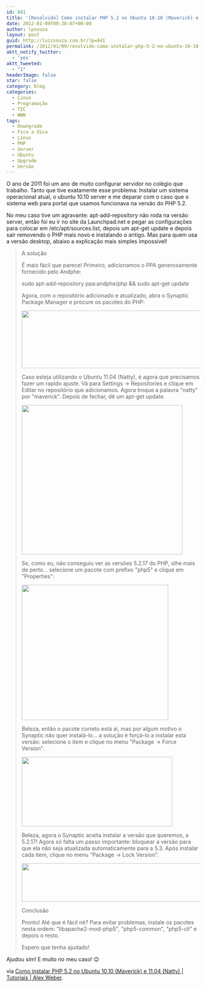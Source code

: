 ```yaml
---
id: 841
title: '[Resolvido] Como instalar PHP 5.2 no Ubuntu 10.10 (Maverick) e 11.04 (Natty)'
date: 2012-01-09T09:30:07+00:00
author: lpsouza
layout: post
guid: http://luizsouza.com.br/?p=841
permalink: /2012/01/09/resolvido-como-instalar-php-5-2-no-ubuntu-10-10-maverick-e-11-04-natty/
aktt_notify_twitter:
  - 'yes'
aktt_tweeted:
  - "1"
headerImage: false
star: false
category: blog
categories:
  - Linux
  - Programação
  - TIC
  - WWW
tags:
  - Downgrade
  - Fica a dica
  - Linux
  - PHP
  - Server
  - Ubuntu
  - Upgrade
  - Versão
---
```

O ano de 2011 foi um ano de muito configurar servidor no colégio que trabalho. Tanto que tive exatamente esse problema: Instalar um sistema operacional atual, o ubuntu 10.10 server e me deparar com o caso que o sistema web para portal que usamos funcionava na versão do PHP 5.2.

No meu caso tive um agravante: apt-add-repository não roda na versão server, então foi eu ir no site da Launchpad.net e pegar as configurações para colocar em /etc/apt/sources.list, depois um apt-get update e depois sair removendo o PHP mais novo e instalando o antigo. Mas para quem usa a versão desktop, abaixo a explicação mais simples impossível!

> A solução
> 
> É mais fácil que parece! Primeiro, adicionamos o PPA generosamente fornecido pelo Andphe:
> 
> sudo apt-add-repository ppa:andphe/php && sudo apt-get update
> 
> Agora, com o repositório adicionado e atualizado, abra o Synaptic Package Manager e procure os pacotes do PHP:
> 
> [<img src="wp-content/upload/2012/01/synaptic-php.jpg" alt="" width="500" height="150" />](wp-content/upload/2012/01/synaptic-php.jpg)
> 
> Caso esteja utilizando o Ubuntu 11.04 (Natty), é agora que precisamos fazer um rapido ajuste. Vá para Settings -> Repositories e clique em Editar no repositório que adicionamos. Agora troque a palavra "natty" por "maverick". Depois de fechar, dê um apt-get update.
> 
> [<img src="http://luizsouza.com.br/wp-content/uploads/2012/01/synaptic-repo-version.jpg" alt="" width="419" height="389" />](http://www.alexweber.com.br/tutoriais/como-instalar-php-52-ubuntu-1010-maverick-1104-natty)
> 
> Se, como eu, não conseguiu ver as versões 5.2.17 do PHP, olhe mais de perto... selecione um pacote com prefixo "php5" e clique em "Properties":
> 
> [<img src="wp-content/upload/2012/01/synaptic-php-versions.jpg" alt="" width="382" height="352" />](http://www.alexweber.com.br/tutoriais/como-instalar-php-52-ubuntu-1010-maverick-1104-natty)
> 
> Beleza, então o pacote correto está aí, mas por algum motivo o Synaptic não quer instalá-lo... a solução é forçá-lo a instalar esta versão: selecione o item e clique no menu "Package -> Force Version".
> 
> [<img src="wp-content/upload/2012/01/synaptic-php-force.jpg" alt="" width="392" height="181" />](http://www.alexweber.com.br/tutoriais/como-instalar-php-52-ubuntu-1010-maverick-1104-natty)
> 
> Beleza, agora o Synaptic aceita instalar a versão que queremos, a 5.2.17! Agora só falta um passo importante: bloquear a versão para que ela não seja atualizada automaticamente para a 5.3. Após instalar cada item, clique no menu "Package -> Lock Version".
> 
> [<img src="wp-content/upload/2012/01/synaptic-php-locked.jpg" alt="" width="500" height="100" />](http://www.alexweber.com.br/tutoriais/como-instalar-php-52-ubuntu-1010-maverick-1104-natty)
> 
> Conclusão
> 
> Pronto! Até que é fácil né? Para evitar problemas, instale os pacotes nesta ordem: "libapache2-mod-php5", "php5-common", "php5-cli" e depois o resto.
> 
> Espero que tenha ajudado!

Ajudou sim! E muito no meu caso! 😉

via [Como instalar PHP 5.2 no Ubuntu 10.10 (Maverick) e 11.04 (Natty) | Tutoriais | Alex Weber](http://www.alexweber.com.br/tutoriais/como-instalar-php-52-ubuntu-1010-maverick-1104-natty).